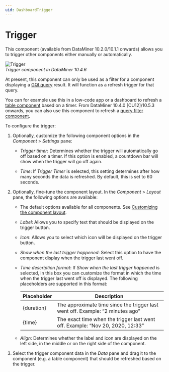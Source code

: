 ```yaml
---
uid: DashboardTrigger
---
```


# Trigger

This component (available from DataMiner 10.2.0/10.1.1 onwards) allows you to trigger other components either manually or automatically.

![Trigger](~/user-guide/images/Trigger.png)<br>*Trigger component in DataMiner 10.4.6*

At present, this component can only be used as a filter for a component displaying a [GQI query](xref:Creating_GQI_query) result. It will function as a refresh trigger for that query.

You can for example use this in a low-code app or a dashboard to refresh a [table component](xref:DashboardTable) based on a timer. From DataMiner 10.4.0 [CU12]/10.5.3 onwards<!--RN 41799-->, you can also use this component to refresh a [query filter component](xref:DashboardQueryFilter).

To configure the trigger:

1. Optionally, customize the following component options in the *Component* > *Settings* pane:

   - *Trigger timer*: Determines whether the trigger will automatically go off based on a timer. If this option is enabled, a countdown bar will show when the trigger will go off again.

   - *Time*: If *Trigger Timer* is selected, this setting determines after how many seconds the data is refreshed. By default, this is set to 60 seconds.

1. Optionally, fine-tune the component layout. In the *Component* > *Layout* pane, the following options are available:

   - The default options available for all components. See [Customizing the component layout](xref:Customize_Component_Layout).

   - *Label*: Allows you to specify text that should be displayed on the trigger button.

   - *Icon*: Allows you to select which icon will be displayed on the trigger button.

   - *Show when the last trigger happened*: Select this option to have the component display when the trigger last went off.

   - *Time description format*: If *Show when the last trigger happened* is selected, in this box you can customize the format in which the time when the trigger last went off is displayed. The following placeholders are supported in this format:

     | Placeholder | Description    |
     |-------------|----------------|
     | {duration}  | The approximate time since the trigger last went off. Example: “2 minutes ago” |
     | {time}      | The exact time when the trigger last went off. Example: “Nov 20, 2020, 12:33”  |

   - *Align*: Determines whether the label and icon are displayed on the left side, in the middle or on the right side of the component.

1. Select the trigger component data in the *Data* pane and drag it to the component (e.g. a table component) that should be refreshed based on the trigger.
